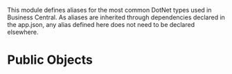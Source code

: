 This module defines aliases for the most common DotNet types used in Business Central. As aliases are inherited through dependencies declared in the app.json, any alias defined here does not need to be declared elsewhere.
# Public Objects
